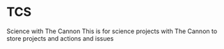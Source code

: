 # TCS
Science with The Cannon
This is for science projects with The Cannon to store projects and actions and issues

